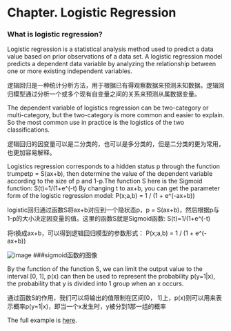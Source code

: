 # Chapter. Logistic Regression

### What is logistic regression?

Logistic regression is a statistical analysis method used to predict a data value based on prior observations of a data set. A logistic regression model predicts a dependent data variable by analyzing the relationship between one or more existing independent variables.

逻辑回归是一种统计分析方法，用于根据已有得观察数据来预测未知数据。逻辑回归模型通过分析一个或多个现有自变量之间的关系来预测从属数据变量。

The dependent variable of logistics regression can be two-category or multi-category, but the two-category is more common and easier to explain. So the most common use in practice is the logistics of the two classifications.

逻辑回归的因变量可以是二分类的，也可以是多分类的，但是二分类的更为常用，也更加容易解释。


Logistics regression corresponds to a hidden status p through the function trumpetp = S(ax+b), then determine the value of the dependent
variable according to the size of p and 1-p.The function S here is the Sigmoid function:
                                         S(t)=1/(1+e^(-t)
By changing t to ax+b, you can get the parameter form of the logistic regression model:
                                          P(x;a,b) = 1 / (1 + e^(-ax+b))

logistic回归通过函数S将ax+b对应到一个隐状态p，p = S(ax+b)，然后根据p与1-p的大小决定因变量的值。这里的函数S就是Sigmoid函数:
                                          S(t)=1/(1+e^(-t)
                                      
将t换成ax+b，可以得到逻辑回归模型的参数形式：
                                          P(x;a,b) = 1 / (1 + e^(-ax+b))

![image](https://github.com/SciEvan/TensorFlow.NET/blob/master/docs/source/sigmoid.png)
                                  ###sigmoid函数的图像

By the function of the function S, we can limit the output value to the interval [0, 1],
p(x) can then be used to represent the probability p(y=1|x), the probability that y is divided into 1 group when an x occurs.

通过函数S的作用，我们可以将输出的值限制在区间[0， 1]上，p(x)则可以用来表示概率p(y=1|x)，即当一个x发生时，y被分到1那一组的概率


The full example is [here](https://github.com/SciSharp/TensorFlow.NET/blob/master/test/TensorFlowNET.Examples/LogisticRegression.cs).

